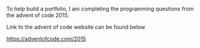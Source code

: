 To help build a portfolio, I am completing the programming questions from the advent of code 2015.

Link to the advent of code website can be found below

https://adventofcode.com/2015
